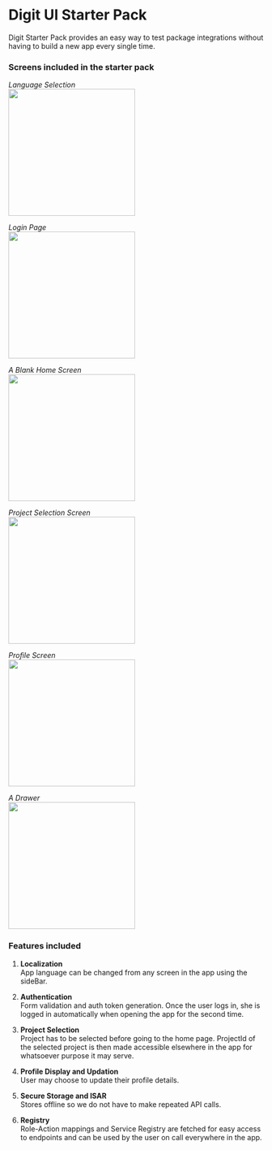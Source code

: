 # Digit UI Starter Pack
Digit Starter Pack provides an easy way to test package integrations without having to build a new app every single time.

### Screens included in the starter pack
*Language Selection*  
<img src="./assets/Screenshot_1713441803.png" width="250" >

*Login Page*  
<img src="assets/Screenshot_1713441813.png" width="250">

*A Blank Home Screen*  
<img src="assets/Screenshot_1713441822.png" width="250">

*Project Selection Screen*  
<img src="assets/Screenshot_1713441818.png" width="250">

*Profile Screen*  
<img src="assets/Screenshot_1713441833.png" width="250">

*A Drawer*  
<img src="assets/Screenshot_1713441826.png" width="250">

### Features included 
1. **Localization**  
App language can be changed from any screen in the app using the sideBar. 

2. **Authentication**  
Form validation and auth token generation. Once the user logs in, she is logged in automatically when opening the app for the second time.

3. **Project Selection**  
Project has to be selected before going to the home page. ProjectId of the selected project is then made accessible elsewhere in the app for whatsoever purpose it may serve.

4. **Profile Display and Updation**  
User may choose to update their profile details.

5. **Secure Storage and ISAR**  
Stores offline so we do not have to make repeated API calls.

6. **Registry**  
Role-Action mappings and Service Registry are fetched for easy access to endpoints and can be used by the user on call everywhere in the app.




